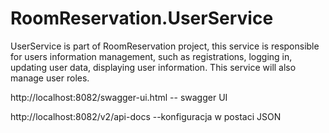 # RoomReservation.UserService
UserService is part of RoomReservation project, this service is responsible for users information management, such as registrations, logging in, updating user data, displaying user information. This service will also manage user roles.

http://localhost:8082/swagger-ui.html -- swagger UI

http://localhost:8082/v2/api-docs --konfiguracja w postaci JSON
